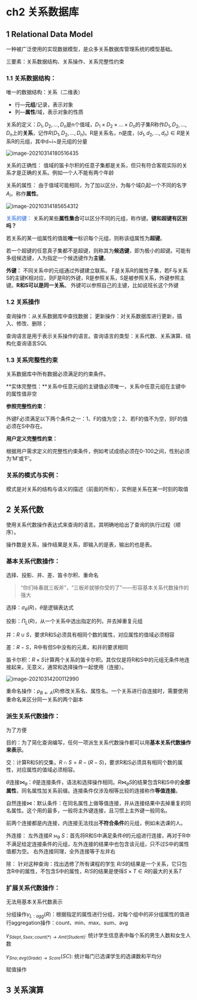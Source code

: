 # ch2 关系数据库

## 1 Relational Data Model

一种被广泛使用的实现数据模型，是众多关系数据库管理系统的模型基础。

三要素：关系数据结构、关系操作、关系完整性约束

### 1.1 关系数据结构：

唯一的数据结构：关系（二维表）

* 行—**元组**/记录，表示对象
* 列—**属性**/域，表示对象的性质

关系的定义：$D_1,D_2,\dots,D_n$是n个值域，$D_1\times D_2\times \dots \times D_n$的子集R称作$D_1,D_2,\dots,D_n$上的**关系**，记作$R(D_1,D_2,\dots,D_n)$。R是关系名，n是度，$(d_1,d_2,\dots,d_n)\in R$是关系R的元组，其中d~i~是元组的分量

![image-20210314180516435](https://i.loli.net/2021/03/14/emsQ6LK5rGF3fBv.png)

关系的正确性：
值域的笛卡尔积的任意子集都是关系，但只有符合客观实际的关系才是正确的关系。例如一个人不能有两个年龄

关系的属性：
由于值域可能相同，为了加以区分，为每个域$D_i$起一个不同的名字$A_i$，称作**属性**。

![image-20210314185654312](https://i.loli.net/2021/03/14/796K8XoaJqd5fCw.png)

**<font color='cornflowerblue'>关系的键：</font>**
关系的某些**属性集合**可以区分不同的元组，称作键。**键和超键有区别吗？**

若关系的某一组属性的值能**唯一**标识每个元组，则称该组属性为**超键**。

若一个超键的任意真子集都不是超键，则称其为**候选键**，即为极小的超键。可能有多组候选键，人为指定一个候选键作为**主键**。

**外键：**
不同关系中的元组通过外键建立联系。
F是关系R的属性子集，若F与关系S的主键K相对应，则F是R的外键，R是参照关系，S是被参照关系，外键参照主键。**R和S可以是同一关系**。
外键可以参照自己的主键，比如说班长这个外键

### 1.2 关系操作

查询操作：从关系数据库中查找数据；
更新操作：对关系数据库进行更新，插入、修改、删除；

查询语言是用于表示关系操作的语言。查询语言的类型：关系代数、关系演算、结构化查询语言SQL

### 1.3 关系完整性约束

关系数据库中所有数据必须满足的约束条件。

**实体完整性：**关系中任意元组的主键值必须唯一，关系中任意元组在主键中的属性值非空

**参照完整性约束：**

外键F必须满足以下两个条件之一：1、F的值为空；2、若F的值不为空，则F的值必须在S中存在。

**用户定义完整性约束：**

根据用户需求定义的完整性约束条件，例如考试成绩必须在0-100之间，性别必须为‘M’或‘F’。

### 关系的模式与实例：

模式是对关系的结构与语义的描述（前面的所有），实例是关系在某一时刻的取值

## 2 关系代数

使用关系代数操作表达式来查询的语言。其明确地给出了查询的执行过程（顺序）。

操作数是关系，操作结果是关系，即输入的是表，输出的也是表。

### 基本关系代数操作：

选择、投影、并、差、笛卡尔积、重命名

> “你们咏春就三板斧”，“三板斧就够你受的了”——形容基本关系代数操作的强大

选择：$\sigma_\theta(R)$，$\theta$是逻辑表达式

投影：$\Pi_L(R)$，从一个关系中选出指定的列，并去掉重复元组

并：$R\cup S$，要求R和S必须具有相同个数的属性，对应属性的值域必须相容

差：$R-S$，R中有但S中没有的元素，和并的要求相同

笛卡尔积：$R\times S$计算两个关系的笛卡尔积。其仅仅是将R和S中的元组无条件地连接起来，无意义，通常和选择操作一起使用（连接）。

![image-20210314200112990](https://i.loli.net/2021/03/14/dGLznFDXAHfsJNk.png)

重命名操作：$\rho_{B\leftarrow A}(R)$修改关系名、属性名。一个关系进行自连接时，需要使用重命名来区分同一关系的两个副本

### 派生关系代数操作：

为了方便

目的：为了简化查询编写，任何一项派生关系代数操作都可以用**基本关系代数操作来表示**。

交：计算R和S的交集，$R\cap S=R-(R-S)$，要求R和S必须具有相同个数的属性，对应属性的值域必须相容。

$\theta$连接$\Join_\theta$：$\theta$是连接条件，语法和选择操作相同。$R\Join_\theta S$的结果包含R和S中的**全部属性**，同名属性加关系前缀。连接条件仅涉及相等比较的连接称作**等值连接**。

自然连接$\Join$：默认条件：在同名属性上做等值连接，并从连接结果中去掉重复的同名属性。这个用的最多，一般将主外键连接，且习惯上主外键一般同名。

前两个连接都是内连接，内连接无法找出**不符合条件**的元组，例如未选课的人。

外连接：
左外连接$R\ ⟕_\theta\ S$：首先将R和S中满足条件$\theta$的元组进行连接，再对于R中不满足给定连接条件的元组，左外连接的结果中也包含该元组，只不过S中的属性值都为空。
右外连接同理，全外连接等于左并右

除：
针对这种查询：找出选修了所有课程的学生
$R / S$的结果是一个关系，它只包含R中的属性，不包含S中的属性，$R / S$的结果是使得$S \times T \in R$的最大的关系$T$

### 扩展关系代数操作：

无法用基本关系代数表示

分组操作$\gamma_{L:agg}(R)$：根据指定的属性进行分组，对每个组中的非分组属性的值进行aggregation操作：count、min、max、sum、avg

$\gamma_{Sdept,Ssex;count(*)\rightarrow Amt(Student)}$: 统计学生信息表中每个系的男生人数和女生人数

$\gamma_{Sno;avg(Grade)\rightarrow Score}(SC)$: 统计每门已选课学生的选课数和平均分

赋值操作

## 3 关系演算

